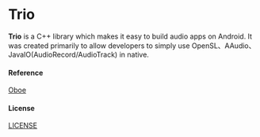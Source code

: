 # Trio
**Trio** is a C++ library which makes it easy to build audio apps on Android. It was created primarily to allow developers to simply use OpenSL、AAudio、JavaIO(AudioRecord/AudioTrack) in native.



#### Reference

[Oboe](https://github.com/google/oboe)



#### License

[LICENSE](./LICENSE)